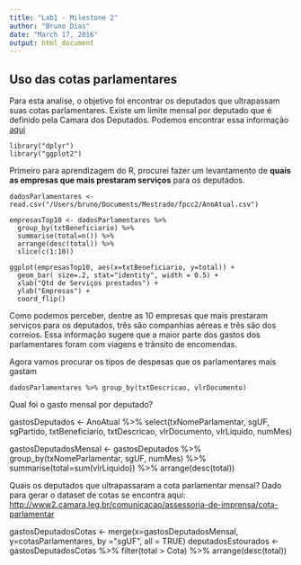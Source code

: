 ```yaml
---
title: "Lab1 - Milestone 2"
author: "Bruno Dias"
date: "March 17, 2016"
output: html_document
---
```



Uso das cotas parlamentares
---------------------------------------------------------------------------------------------------
Para esta analise, o objetivo foi encontrar os deputados que ultrapassam suas cotas parlamentares. Existe um limite mensal por deputado que é definido pela Camara dos Deputados. Podemos encontrar essa informação [aqui](http://www2.camara.leg.br/comunicacao/assessoria-de-imprensa/cota-parlamentar)

```{r echo=TRUE, message=FALSE}
library("dplyr")
library("ggplot2")
```

Primeiro para aprendizagem do R, procurei fazer um levantamento de **quais as empresas que mais prestaram serviços** para os deputados. 

```{r}
dadosParlamentares <- read.csv("/Users/bruno/Documents/Mestrado/fpcc2/AnoAtual.csv")

empresasTop10 <- dadosParlamentares %>% 
  group_by(txtBeneficiario) %>% 
  summarise(total=n()) %>% 
  arrange(desc(total)) %>% 
  slice(c(1:10))

ggplot(empresasTop10, aes(x=txtBeneficiario, y=total)) + 
  geom_bar( size=.2, stat="identity", width = 0.5) + 
  xlab("Qtd de Serviços prestados") + 
  ylab("Empresas") + 
  coord_flip()
```

Como podemos perceber, dentre as 10 empresas que mais prestaram serviços para os deputados, três são companhias aéreas e três são dos correios. Essa informação sugere que a maior parte dos gastos dos parlamentares foram com viagens e trânsito de encomendas. 

Agora vamos procurar os tipos de despesas que os parlamentares mais gastam 
``` {r}
dadosParlamentares %>% group_by(txtDescricao, vlrDocumento) 
```





Qual foi o gasto mensal por deputado? 

gastosDeputados <- AnoAtual %>% select(txNomeParlamentar, sgUF, sgPartido, txtBeneficiario, txtDescricao, vlrDocumento, vlrLiquido, numMes)

gastosDeputadosMensal <- gastosDeputados %>% group_by(txNomeParlamentar, sgUF, numMes) %>% summarise(total=sum(vlrLiquido)) %>% arrange(desc(total))

Quais os deputados que ultrapassaram a cota parlamentar mensal? 
Dado para gerar o dataset de cotas se encontra aqui: http://www2.camara.leg.br/comunicacao/assessoria-de-imprensa/cota-parlamentar

gastosDeputadosCotas <- merge(x=gastosDeputadosMensal, y=cotasParlamentares, by ="sgUF", all = TRUE)
deputadosEstourados <- gastosDeputadosCotas %>% filter(total > Cota) %>% arrange(desc(total))


